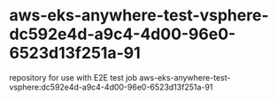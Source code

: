 # aws-eks-anywhere-test-vsphere-dc592e4d-a9c4-4d00-96e0-6523d13f251a-91
repository for use with E2E test job aws-eks-anywhere-test-vsphere:dc592e4d-a9c4-4d00-96e0-6523d13f251a-91
